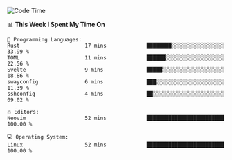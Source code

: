 <!-- [![Top Langs](https://github-readme-stats.vercel.app/api/top-langs/?username=gagahsyuja&theme=dracula&hide_border=true&border_radius=7)](https://github.com/anuraghazra/github-readme-stats) -->

<!--START_SECTION:waka-->
![Code Time](http://img.shields.io/badge/Code%20Time-934%20hrs%207%20mins-blue)

📊 **This Week I Spent My Time On** 

```text
💬 Programming Languages: 
Rust                     17 mins             ████████░░░░░░░░░░░░░░░░░   33.99 % 
TOML                     11 mins             ██████░░░░░░░░░░░░░░░░░░░   22.56 % 
Svelte                   9 mins              █████░░░░░░░░░░░░░░░░░░░░   18.86 % 
swayconfig               6 mins              ███░░░░░░░░░░░░░░░░░░░░░░   11.39 % 
sshconfig                4 mins              ██░░░░░░░░░░░░░░░░░░░░░░░   09.02 % 

🔥 Editors: 
Neovim                   52 mins             █████████████████████████   100.00 % 

💻 Operating System: 
Linux                    52 mins             █████████████████████████   100.00 % 
```


<!--END_SECTION:waka-->
